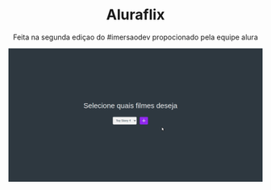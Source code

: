 <h1 align=center>Aluraflix</h1>
<p align=center>Feita na segunda ediçao do #imersaodev propocionado pela equipe alura</p>
<p align=center><img src="./.github/preview.gif"/></p>